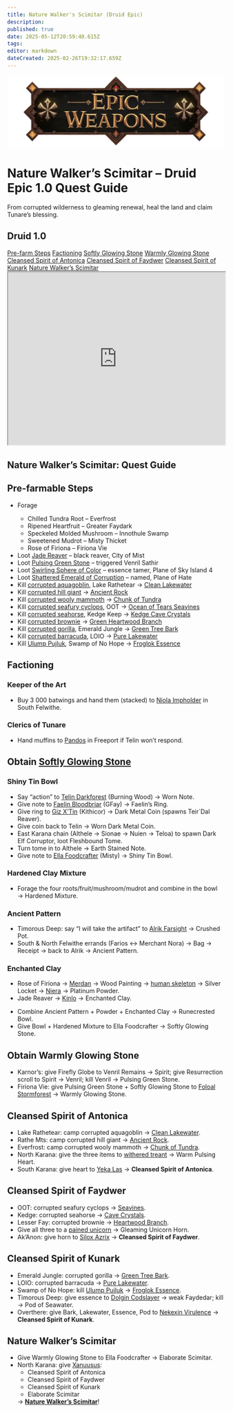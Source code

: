 ```yaml
---
title: Nature Walker's Scimitar (Druid Epic)
description: 
published: true
date: 2025-05-12T20:59:40.615Z
tags: 
editor: markdown
dateCreated: 2025-02-26T19:32:17.659Z
---
```


<!-- ───────────── Druid Epic 1.0 – Nature Walker’s Scimitar ───────────── -->
<div class="page-container">

  <!-- Header ------------------------------------------------------- -->
  <div class="hero-card">
    <img src="/epicweapons.webp" alt="Epic Druid Weapons Banner" class="hero-img">
    <h1 class="hero-title">Nature Walker’s Scimitar – Druid Epic&nbsp;1.0 Quest Guide</h1>
    <p class="hero-sub">From corrupted wilderness to gleaming renewal, heal the land and claim Tunare’s blessing.</p>
  </div>

  <!-- Original top-level heading kept intact ----------------------- -->
  <h2 id="top" class="quest-card">Druid 1.0</h2>

  <!-- Quick-Nav ---------------------------------------------------- -->
  <nav class="toc-nav">
    <a href="#prefarm">Pre-farm Steps</a>
    <a href="#faction">Factioning</a>
    <a href="#soft">Softly Glowing Stone</a>
    <a href="#warm">Warmly Glowing Stone</a>
    <a href="#antonica">Cleansed Spirit of Antonica</a>
    <a href="#faydwer">Cleansed Spirit of Faydwer</a>
    <a href="#kunark">Cleansed Spirit of Kunark</a>
    <a href="#final">Nature Walker’s Scimitar</a>
  </nav>

  <!-- Item Preview ------------------------------------------------- -->
  <iframe src="https://www.thjdi.cc/item/2020490" width="100%" height="400"></iframe>

  <!-- Intro -------------------------------------------------------- -->
  <div class="quest-card" id="intro">
<h2>Nature Walker’s Scimitar: Quest Guide</h2>
  </div>

  <!-- ────────── Pre-farm Steps ────────── -->
  <div class="quest-card" id="prefarm">
<h2>Pre-farmable Steps</h2>
<ul>
  <li>Forage</li>
  <ul>
    <li>Chilled Tundra Root – Everfrost</li>
    <li>Ripened Heartfruit – Greater Faydark</li>
    <li>Speckeled Molded Mushroom – Innothule Swamp</li>
    <li>Sweetened Mudrot – Misty Thicket</li>
    <li>Rose of Firiona – Firiona Vie</li>
  </ul>
  <li>Loot <a href="https://eqdb.net/item/detail/5664">Jade Reaver</a> – black reaver, City of Mist</li>
  <li>Loot <a href="https://eqdb.net/item/detail/20461">Pulsing Green Stone</a> – triggered Venril Sathir</li>
  <li>Loot <a href="https://eqdb.net/item/detail/20494">Swirling Sphere of Color</a> – essence tamer, Plane of Sky Island 4</li>
  <li>Loot <a href="https://eqdb.net/item/detail/20484">Shattered Emerald of Corruption</a> – named, Plane of Hate</li>
  <li>Kill <a href="https://eqdb.net/npc/detail/51149">corrupted aquagoblin</a>, Lake Rathetear → <a href="https://eqdb.net/item/detail/20689">Clean Lakewater</a></li>
  <li>Kill <a href="https://eqdb.net/npc/detail/50309">corrupted hill giant</a> → <a href="https://eqdb.net/item/detail/20688">Ancient Rock</a></li>
  <li>Kill <a href="https://eqdb.net/npc/detail/30090">corrupted wooly mammoth</a> → <a href="https://eqdb.net/item/detail/20690">Chunk of Tundra</a></li>
  <li>Kill <a href="https://eqdb.net/npc/detail/69142">corrupted seafury cyclops</a>, OOT → <a href="https://eqdb.net/item/detail/20692">Ocean of Tears Seavines</a></li>
  <li>Kill <a href="https://eqdb.net/npc/detail/64050">corrupted seahorse</a>, Kedge Keep → <a href="https://eqdb.net/item/detail/20691">Kedge Cave Crystals</a></li>
  <li>Kill <a href="https://eqdb.net/npc/detail/57117">corrupted brownie</a> → <a href="https://eqdb.net/item/detail/20693">Green Heartwood Branch</a></li>
  <li>Kill <a href="https://eqdb.net/npc/detail/94140">corrupted gorilla</a>, Emerald Jungle → <a href="https://eqdb.net/item/detail/20686">Green Tree Bark</a></li>
  <li>Kill <a href="https://eqdb.net/npc/detail/85224">corrupted barracuda</a>, LOIO → <a href="https://eqdb.net/item/detail/20685">Pure Lakewater</a></li>
  <li>Kill <a href="https://eqdb.net/npc/detail/83030">Ulump Pujluk</a>, Swamp of No Hope → <a href="https://eqdb.net/item/detail/20696">Froglok Essence</a></li>
</ul>
  </div>

  <!-- ────────── Factioning ────────── -->
  <div class="quest-card" id="faction">
<h2>Factioning</h2>
<h3>Keeper of the Art</h3>
<ul>
  <li>Buy 3 000 batwings and hand them (stacked) to <a href="https://eqdb.net/npc/detail/62021">Niola Impholder</a> in South Felwithe.</li>
</ul>
<h3>Clerics of Tunare</h3>
<ul>
  <li>Hand muffins to <a href="https://eqdb.net/npc/detail/9057">Pandos</a> in Freeport if Telin won’t respond.</li>
</ul>
  </div>

  <!-- ────────── Softly Glowing Stone ────────── -->
  <div class="quest-card" id="soft">
<h2>Obtain <a href="https://eqdb.net/item/detail/20462">Softly Glowing Stone</a></h2>
<h3>Shiny Tin Bowl</h3>
<ul>
  <li>Say “action” to <a href="https://eqdb.net/npc/detail/87082">Telin Darkforest</a> (Burning Wood) → Worn Note.</li>
  <li>Give note to <a href="https://eqdb.net/npc/detail/54237">Faelin Bloodbriar</a> (GFay) → Faelin’s Ring.</li>
  <li>Give ring to <a href="https://eqdb.net/npc/detail/20058">Giz X’Tin</a> (Kithicor) → Dark Metal Coin (spawns Teir`Dal Reaver).</li>
  <li>Give coin back to Telin → Worn Dark Metal Coin.</li>
  <li>East Karana chain (Althele → Sionae → Nuien → Teloa) to spawn Dark Elf Corruptor, loot Fleshbound Tome.</li>
  <li>Turn tome in to Althele → Earth Stained Note.</li>
  <li>Give note to <a href="https://eqdb.net/npc/detail/33077">Ella Foodcrafter</a> (Misty) → Shiny Tin Bowl.</li>
</ul>
<h3>Hardened Clay Mixture</h3>
<ul>
  <li>Forage the four roots/fruit/mushroom/mudrot and combine in the bowl → Hardened Mixture.</li>
</ul>
<h3>Ancient Pattern</h3>
<ul>
  <li>Timorous Deep: say “I will take the artifact” to <a href="https://eqdb.net/npc/detail/96032">Alrik Farsight</a> → Crushed Pot.</li>
  <li>South &amp; North Felwithe errands (Farios ↔ Merchant Nora) → Bag → Receipt → back to Alrik → Ancient Pattern.</li>
</ul>
<h3>Enchanted Clay</h3>
<ul>
  <li>Rose of Firiona → <a href="https://eqdb.net/npc/detail/3017">Merdan</a> → Wood Painting → <a href="https://eqdb.net/npc/detail/92084">human skeleton</a> → Silver Locket → <a href="https://eqdb.net/npc/detail/3018">Niera</a> → Platinum Powder.</li>
  <li>Jade Reaver → <a href="https://eqdb.net/npc/detail/67030">Kinlo</a> → Enchanted Clay.</li>
</ul>
<ul>
  <li>Combine Ancient Pattern + Powder + Enchanted Clay → Runecrested Bowl.</li>
  <li>Give Bowl + Hardened Mixture to Ella Foodcrafter → Softly Glowing Stone.</li>
</ul>
  </div>

  <!-- ────────── Warmly Glowing Stone ────────── -->
  <div class="quest-card" id="warm">
<h2>Obtain Warmly Glowing Stone</h2>
<ul>
  <li>Karnor’s: give Firefly Globe to Venril Remains → Spirit; give Resurrection scroll to Spirit → Venril; kill Venril → Pulsing Green Stone.</li>
  <li>Firiona Vie: give Pulsing Green Stone + Softly Glowing Stone to <a href="https://eqdb.net/npc/detail/84207">Foloal Stormforest</a> → Warmly Glowing Stone.</li>
</ul>
  </div>

  <!-- ────────── Cleansed Spirit of Antonica ────────── -->
  <div class="quest-card" id="antonica">
<h2>Cleansed Spirit of Antonica</h2>
<ul>
  <li>Lake Rathetear: camp corrupted aquagoblin → <a href="https://eqdb.net/item/detail/20689">Clean Lakewater</a>.</li>
  <li>Rathe Mts: camp corrupted hill giant → <a href="https://eqdb.net/item/detail/20688">Ancient Rock</a>.</li>
  <li>Everfrost: camp corrupted wooly mammoth → <a href="https://eqdb.net/item/detail/20690">Chunk of Tundra</a>.</li>
  <li>North Karana: give the three items to <a href="https://eqdb.net/npc/detail/13058">withered treant</a> → Warm Pulsing Heart.</li>
  <li>South Karana: give heart to <a href="https://eqdb.net/npc/detail/14078">Yeka Las</a> → <strong>Cleansed Spirit of Antonica</strong>.</li>
</ul>
  </div>

  <!-- ────────── Cleansed Spirit of Faydwer ────────── -->
  <div class="quest-card" id="faydwer">
<h2>Cleansed Spirit of Faydwer</h2>
<ul>
  <li>OOT: corrupted seafury cyclops → <a href="https://eqdb.net/item/detail/20692">Seavines</a>.</li>
  <li>Kedge: corrupted seahorse → <a href="https://eqdb.net/item/detail/20691">Cave Crystals</a>.</li>
  <li>Lesser Fay: corrupted brownie → <a href="https://eqdb.net/item/detail/20693">Heartwood Branch</a>.</li>
  <li>Give all three to a <a href="https://eqdb.net/npc/detail/57035">pained unicorn</a> → Gleaming Unicorn Horn.</li>
  <li>Ak’Anon: give horn to <a href="https://eqdb.net/npc/detail/55006">Silox Azrix</a> → <strong>Cleansed Spirit of Faydwer</strong>.</li>
</ul>
  </div>

  <!-- ────────── Cleansed Spirit of Kunark ────────── -->
  <div class="quest-card" id="kunark">
<h2>Cleansed Spirit of Kunark</h2>
<ul>
  <li>Emerald Jungle: corrupted gorilla → <a href="https://eqdb.net/item/detail/20686">Green Tree Bark</a>.</li>
  <li>LOIO: corrupted barracuda → <a href="https://eqdb.net/item/detail/20685">Pure Lakewater</a>.</li>
  <li>Swamp of No Hope: kill <a href="https://eqdb.net/npc/detail/83030">Ulump Pujluk</a> → <a href="https://eqdb.net/item/detail/20696">Froglok Essence</a>.</li>
  <li>Timorous Deep: give essence to <a href="https://eqdb.net/npc/detail/96018">Dolgin Codslayer</a> → weak Faydedar; kill → Pod of Seawater.</li>
  <li>Overthere: give Bark, Lakewater, Essence, Pod to <a href="https://eqdb.net/npc/detail/93043">Nekexin Virulence</a> → <strong>Cleansed Spirit of Kunark</strong>.</li>
</ul>
  </div>

  <!-- ────────── Final Turn-in ────────── -->
  <div class="quest-card final" id="final">
<h2>Nature Walker’s Scimitar</h2>
<ul>
  <li>Give Warmly Glowing Stone to Ella Foodcrafter → Elaborate Scimitar.</li>
  <li>North Karana: give <a href="https://eqdb.net/npc/detail/13061">Xanuusus</a>:
    <ul>
      <li>Cleansed Spirit of Antonica</li>
      <li>Cleansed Spirit of Faydwer</li>
      <li>Cleansed Spirit of Kunark</li>
      <li>Elaborate Scimitar</li>
    </ul>
    → <strong><a href="https://eqdb.net/item/detail/2020490">Nature Walker’s Scimitar</a></strong>!
  </li>
</ul>
  </div>

</div>
